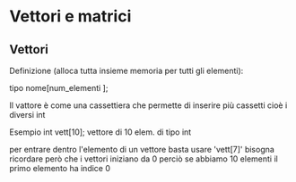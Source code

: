 # Vettori e matrici

## Vettori

Definizione (alloca tutta insieme memoria per
tutti gli elementi):

tipo nome[num_elementi ];

Il vattore è come una cassettiera che permette di inserire più cassetti cioè i diversi int

Esempio
int vett[10]; vettore di 10 elem. di tipo int

per entrare dentro l'elemento di un vettore basta usare 'vett[7]'
bisogna ricordare però che i vettori iniziano da 0 perciò se abbiamo 10 elementi il primo elemento ha indice 0
